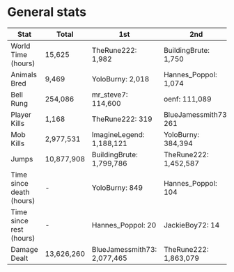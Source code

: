 # General stats

| Stat | Total | 1st | 2nd | 3d |
| ----- | ----- | ----- | ----- | ----- |
| World Time (hours) | 15,625 | TheRune222: 1,982 | BuildingBrute: 1,750 | BlueJamessmith73: 1,349 |
| Animals Bred | 9,469 | YoloBurny: 2,018 | Hannes_Poppol: 1,074 | Kunais: 583 |
| Bell Rung | 254,086 | mr_steve7: 114,600 | oenf: 111,089 | Wolfie_Ellis: 15,764 |
| Player Kills | 1,168 | TheRune222: 319 | BlueJamessmith73: 261 | ImagineLegend: 96 |
| Mob Kills | 2,977,531 | ImagineLegend: 1,188,121 | YoloBurny: 384,394 | BlueJamessmith73: 336,109 |
| Jumps | 10,877,908 | BuildingBrute: 1,799,786 | TheRune222: 1,452,587 | YoloBurny: 1,338,883 |
| Time since death (hours) | - | YoloBurny: 849 | Hannes_Poppol: 104 | MrSchmerz: 100 |
| Time since rest (hours) | - | Hannes_Poppol: 20 | JackieBoy72: 14 | Stacs__: 9 |
| Damage Dealt | 13,626,260 | BlueJamessmith73: 2,077,465 | TheRune222: 1,863,079 | BuildingBrute: 1,189,303 |